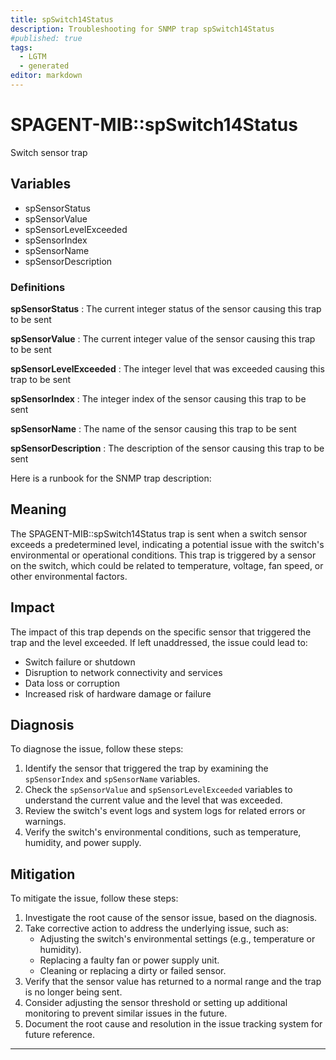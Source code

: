 ```yaml
---
title: spSwitch14Status
description: Troubleshooting for SNMP trap spSwitch14Status
#published: true
tags:
  - LGTM
  - generated
editor: markdown
---
```


# SPAGENT-MIB::spSwitch14Status 

Switch sensor trap 


## Variables


  - spSensorStatus
  - spSensorValue
  - spSensorLevelExceeded
  - spSensorIndex
  - spSensorName
  - spSensorDescription 

### Definitions 


**spSensorStatus** 
: The current integer status of the sensor causing this trap to be sent 

**spSensorValue** 
: The current integer value of the sensor causing this trap to be sent 

**spSensorLevelExceeded** 
: The integer level that was exceeded causing this trap to be sent 

**spSensorIndex** 
: The integer index of the sensor causing this trap to be sent 

**spSensorName** 
: The name of the sensor causing this trap to be sent 

**spSensorDescription** 
: The description of the sensor causing this trap to be sent 


Here is a runbook for the SNMP trap description:

## Meaning

The SPAGENT-MIB::spSwitch14Status trap is sent when a switch sensor exceeds a predetermined level, indicating a potential issue with the switch's environmental or operational conditions. This trap is triggered by a sensor on the switch, which could be related to temperature, voltage, fan speed, or other environmental factors.

## Impact

The impact of this trap depends on the specific sensor that triggered the trap and the level exceeded. If left unaddressed, the issue could lead to:

* Switch failure or shutdown
* Disruption to network connectivity and services
* Data loss or corruption
* Increased risk of hardware damage or failure

## Diagnosis

To diagnose the issue, follow these steps:

1. Identify the sensor that triggered the trap by examining the `spSensorIndex` and `spSensorName` variables.
2. Check the `spSensorValue` and `spSensorLevelExceeded` variables to understand the current value and the level that was exceeded.
3. Review the switch's event logs and system logs for related errors or warnings.
4. Verify the switch's environmental conditions, such as temperature, humidity, and power supply.

## Mitigation

To mitigate the issue, follow these steps:

1. Investigate the root cause of the sensor issue, based on the diagnosis.
2. Take corrective action to address the underlying issue, such as:
	* Adjusting the switch's environmental settings (e.g., temperature or humidity).
	* Replacing a faulty fan or power supply unit.
	* Cleaning or replacing a dirty or failed sensor.
3. Verify that the sensor value has returned to a normal range and the trap is no longer being sent.
4. Consider adjusting the sensor threshold or setting up additional monitoring to prevent similar issues in the future.
5. Document the root cause and resolution in the issue tracking system for future reference.
---




